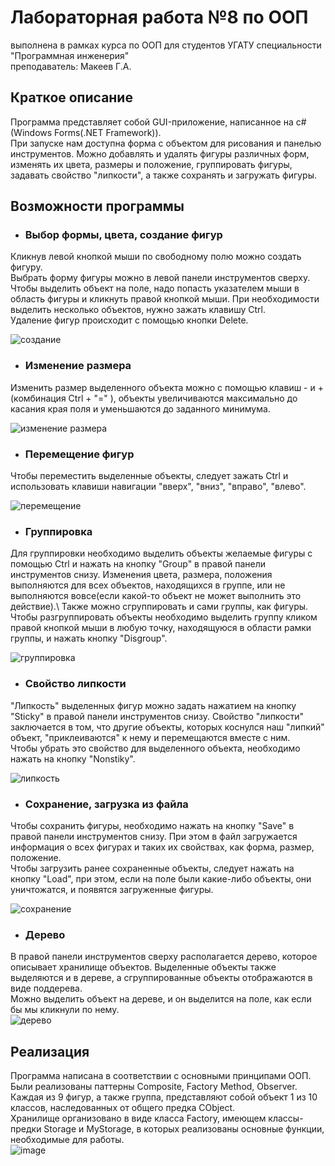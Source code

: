 # Лабораторная работа №8 по ООП
выполнена в рамках курса по ООП для студентов УГАТУ специальности "Программная инженерия"\
преподаватель: Макеев Г.А.
## Краткое описание
Программа представляет собой GUI-приложение, написанное на c# (Windows Forms(.NET Framework)).\
При запуске нам доступна форма с объектом для рисования и панелью инструментов. Можно добавлять и удалять фигуры различных форм, изменять их цвета, размеры и положение, группировать фигуры, задавать свойство "липкости", а также сохранять и загружать фигуры.
## Возможности программы
- ### Выбор формы, цвета, создание фигур
Кликнув левой кнопкой мыши по свободному полю можно создать фигуру.\
Выбрать форму фигуры можно в левой панели инструментов сверху.\
Чтобы выделить объект на поле, надо попасть указателем мыши в область фигуры и кликнуть правой кнопкой мыши. При необходимости выделить несколько объектов, нужно зажать клавишу Ctrl.\
Удаление фигур происходит с помощью кнопки Delete.

![создание](https://github.com/Lapunch49/Lab8_OOP/assets/81005466/4358b71d-213d-4f2d-ae78-7013b192de0b)

- ### Изменение размера
Изменить размер выделенного объекта можно с помощью клавиш - и + (комбинация Ctrl + "=" ), объекты увеличиваются максимально до касания края поля и уменьшаются до заданного минимума.

![изменение размера](https://github.com/Lapunch49/Lab8_OOP/assets/81005466/80acfad8-b6dd-4063-b3df-239b92bef8d9)

- ### Перемещение фигур
Чтобы переместить выделенные объекты, следует зажать Ctrl и использовать клавиши навигации "вверх", "вниз", "вправо", "влево".

![перемещение](https://github.com/Lapunch49/Lab8_OOP/assets/81005466/2fc57f87-59af-4536-a730-d79905c20834)

- ### Группировка
Для группировки необходимо выделить объекты желаемые фигуры с помощью Ctrl и нажать на кнопку "Group" в правой панели инструментов снизу. Изменения цвета, размера, положения выполняются для всех объектов, находящихся в группе, или не выполняются вовсе(если какой-то объект не может выполнить это действие).\ 
Также можно сгруппировать и сами группы, как фигуры.\
Чтобы разгруппировать объекты необходимо выделить группу кликом правой кнопкой мыши в любую точку, находящуюся в области рамки группы, и нажать кнопку "Disgroup".

![группировка](https://github.com/Lapunch49/Lab8_OOP/assets/81005466/22c98bc4-044a-4676-acc5-f76a20ee83ae)

- ### Свойство липкости
"Липкость" выделенных фигур можно задать нажатием на кнопку "Sticky" в правой панели инструментов снизу. Свойство "липкости" заключается в том, что другие объекты, которых коснулся наш "липкий" объект, "приклеиваются" к нему и перемещаются вместе с ним.\
Чтобы убрать это свойство для выделенного объекта, необходимо нажать на кнопку "Nonstiky".

![липкость](https://github.com/Lapunch49/Lab8_OOP/assets/81005466/485ee05c-b648-4fc6-ab46-c919e56c3324)

- ### Сохранение, загрузка из файла
Чтобы сохранить фигуры, необходимо нажать на кнопку "Save" в правой панели инструментов снизу. При этом в файл загружается информация о всех фигурах и таких их свойствах, как форма, размер, положение.\
Чтобы загрузить ранее сохраненные объекты, следует нажать на кнопку "Load", при этом, если на поле были какие-либо объекты, они уничтожатся, и появятся загруженные фигуры.

![сохранение](https://github.com/Lapunch49/Lab8_OOP/assets/81005466/9643b608-d0e1-4a09-9fbd-c5becfe7e98e)

- ### Дерево
В правой панели инструментов сверху располагается дерево, которое описывает хранилище объектов. Выделенные объекты также выделяются и в дереве, а сгруппированные объекты отображаются в виде поддерева.\
Можно выделить объект на дереве, и он выделится на поле, как если бы мы кликнули по нему.\
![дерево](https://github.com/Lapunch49/Lab8_OOP/assets/81005466/5f3971b5-cd65-4e7f-8ab7-fc6ddf247a1c)

## Реализация
Программа написана в соответствии с основными принципами ООП. Были реализованы паттерны Composite, Factory Method, Observer.\
Каждая из 9 фигур, а также группа, представляют собой объект 1 из 10 классов, наследованных от общего предка CObject.\
Хранилище организовано в виде класса Factory, имеющем классы-предки Storage и MyStorage, в которых реализованы основные функции, необходимые для работы.\
![image](https://github.com/Lapunch49/Lab8_OOP/assets/81005466/01466165-a869-4c1a-9c8f-663430cabfa7)
